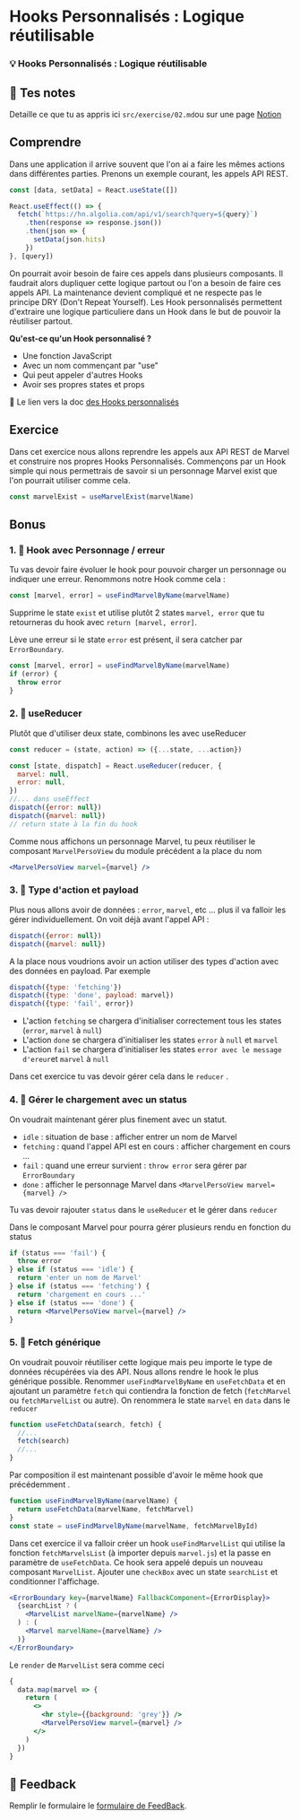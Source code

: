 # Hooks Personnalisés : Logique réutilisable

### 💡 Hooks Personnalisés : Logique réutilisable

## 📝 Tes notes

Detaille ce que tu as appris ici
`src/exercise/02.md`ou sur une page [Notion](https://go.mikecodeur.com/course-notes-template)

## Comprendre

Dans une application il arrive souvent que l'on ai a faire les mêmes actions
dans différentes parties. Prenons un exemple courant, les appels API REST.

```jsx
const [data, setData] = React.useState([])

React.useEffect(() => {
  fetch(`https://hn.algolia.com/api/v1/search?query=${query}`)
    .then(response => response.json())
    .then(json => {
      setData(json.hits)
    })
}, [query])
```

On pourrait avoir besoin de faire ces appels dans plusieurs composants. Il
faudrait alors dupliquer cette logique partout ou l'on a besoin de faire ces
appels API. La maintenance devient compliqué et ne respecte pas le principe DRY
(Don't Repeat Yourself). Les Hook personnalisés permettent d'extraire une
logique particuliere dans un Hook dans le but de pouvoir la réutiliser partout.

**Qu'est-ce qu'un Hook personnalisé ?**

- Une fonction JavaScript
- Avec un nom commençant par "use"
- Qui peut appeler d'autres Hooks
- Avoir ses propres states et props

📑 Le lien vers la doc
[des Hooks personnalisés](https://fr.reactjs.org/docs/hooks-custom.html)

## Exercice

Dans cet exercice nous allons reprendre les appels aux API REST de Marvel et
construire nos propres Hooks Personnalisés. Commençons par un Hook simple qui
nous permettrais de savoir si un personnage Marvel exist que l'on pourrait
utiliser comme cela.

```jsx
const marvelExist = useMarvelExist(marvelName)
```

## Bonus

### 1. 🚀 Hook avec Personnage / erreur

Tu vas devoir faire évoluer le hook pour pouvoir charger un personnage ou
indiquer une erreur. Renommons notre Hook comme cela :

```jsx
const [marvel, error] = useFindMarvelByName(marvelName)
```

Supprime le state `exist` et utilise plutôt 2 states `marvel, error` que tu
retourneras du hook avec `return [marvel, error]`.

Lève une erreur si le state `error` est présent, il sera catcher par
`ErrorBoundary`.

```jsx
const [marvel, error] = useFindMarvelByName(marvelName)
if (error) {
  throw error
}
```

### 2. 🚀 useReducer

Plutôt que d'utiliser deux state, combinons les avec useReducer

```jsx
const reducer = (state, action) => ({...state, ...action})

const [state, dispatch] = React.useReducer(reducer, {
  marvel: null,
  error: null,
})
//... dans useEffect
dispatch({error: null})
dispatch({marvel: null})
// return state à la fin du hook
```

Comme nous affichons un personnage Marvel, tu peux réutiliser le composant
`MarvelPersoView` du module précédent a la place du nom

```jsx
<MarvelPersoView marvel={marvel} />
```

### 3. 🚀 Type d'action et payload

Plus nous allons avoir de données : `error`, `marvel`, etc ... plus il va
falloir les gérer individuellement. On voit déjà avant l'appel API :

```jsx
dispatch({error: null})
dispatch({marvel: null})
```

A la place nous voudrions avoir un action utiliser des types d'action avec des
données en payload. Par exemple

```jsx
dispatch({type: 'fetching'})
dispatch({type: 'done', payload: marvel})
dispatch({type: 'fail', error})
```

- L'action `fetching` se chargera d'initialiser correctement tous les states
  (`error`, `marvel` à `null`)
- L'action `done` se chargera d'initialiser les states `error` à `null` et
  `marvel`
- L'action `fail` se chargera d'initialiser les states
  `error avec le message d'ereur`et `marvel` à `null`

Dans cet exercice tu vas devoir gérer cela dans le `reducer` .

### 4. 🚀 Gérer le chargement avec un status

On voudrait maintenant gérer plus finement avec un statut.

- `idle` : situation de base : afficher entrer un nom de Marvel
- `fetching` : quand l'appel API est en cours : afficher chargement en cours ...
- `fail` : quand une erreur survient : `throw error` sera gérer par
  `ErrorBoundary`
- `done` : afficher le personnage Marvel dans
  `<MarvelPersoView marvel={marvel} />`

Tu vas devoir rajouter `status` dans le `useReducer` et le gérer dans `reducer`

Dans le composant Marvel pour pourra gérer plusieurs rendu en fonction du status

```jsx
if (status === 'fail') {
  throw error
} else if (status === 'idle') {
  return 'enter un nom de Marvel'
} else if (status === 'fetching') {
  return 'chargement en cours ...'
} else if (status === 'done') {
  return <MarvelPersoView marvel={marvel} />
}
```

### 5. 🚀 Fetch générique

On voudrait pouvoir réutiliser cette logique mais peu importe le type de données
récupérées via des API. Nous allons rendre le hook le plus générique possible.
Renommer `useFindMarvelByName` en `useFetchData` et en ajoutant un paramètre
`fetch` qui contiendra la fonction de fetch (`fetchMarvel` ou `fetchMarvelList`
ou autre). On renommera le state `marvel` en `data` dans le `reducer`

```jsx
function useFetchData(search, fetch) {
  //...
  fetch(search)
  //...
}
```

Par composition il est maintenant possible d'avoir le même hook que précédemment
.

```jsx
function useFindMarvelByName(marvelName) {
  return useFetchData(marvelName, fetchMarvel)
}
const state = useFindMarvelByName(marvelName, fetchMarvelById)
```

Dans cet exercice il va falloir créer un hook `useFindMarvelList` qui utilise la
fonction `fetchMarvelsList` (à importer depuis `marvel.js`) et la passe en
paramètre de `useFetchData`. Ce hook sera appelé depuis un nouveau composant
`MarvelList`. Ajouter une `checkBox` avec un state `searchList` et conditionner
l'affichage.

```jsx
<ErrorBoundary key={marvelName} FallbackComponent={ErrorDisplay}>
  {searchList ? (
    <MarvelList marvelName={marvelName} />
  ) : (
    <Marvel marvelName={marvelName} />
  )}
</ErrorBoundary>
```

Le `render` de `MarvelList` sera comme ceci

```jsx
{
  data.map(marvel => {
    return (
      <>
        <hr style={{background: 'grey'}} />
        <MarvelPersoView marvel={marvel} />
      </>
    )
  })
}
```

## 🐜 Feedback

Remplir le formulaire le
[formulaire de FeedBack](https://go.mikecodeur.com/cours-react-avis).
